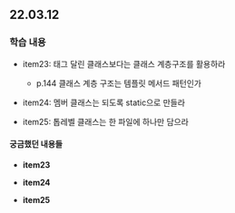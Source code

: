## 22.03.12

### 학습 내용
- item23: 태그 달린 클래스보다는 클래스 계층구조를 활용하라
  - p.144 클래스 계층 구조는 템플릿 메서드 패턴인가
- item24: 멤버 클래스는 되도록 static으로 만들라
  
- item25: 톱레벨 클래스는 한 파일에 하나만 담으라
  

#### 궁금했던 내용들
- **item23**
  
- **item24**
  
- **item25**
